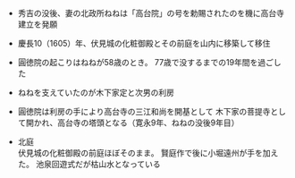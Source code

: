 - 秀吉の没後、妻の北政所ねねは「高台院」の号を勅賜されたのを機に高台寺建立を発願

- 慶長10（1605）年、伏見城の化粧御殿とその前庭を山内に移築して移住

- 圓徳院の起こりはねねが58歳のとき。
77歳で没するまでの19年間を過ごした

- ねねを支えていたのが木下家定と次男の利房

- 圓徳院は利房の手により高台寺の三江和尚を開基として
木下家の菩提寺として開かれ、高台寺の塔頭となる（寛永9年、ねねの没後9年目）

- 北庭  
伏見城の化粧御殿の前庭ほぼそのまま。
賢庭作で後に小堀遠州が手を加えた。
池泉回遊式だが枯山水となっている